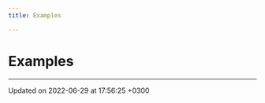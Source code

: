 ```yaml
---
title: Examples

---
```


# Examples







-------------------------------

Updated on 2022-06-29 at 17:56:25 +0300
